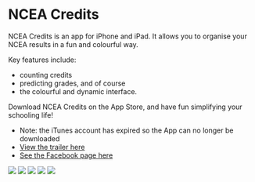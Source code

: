 # NCEA Credits

NCEA Credits is an app for iPhone and iPad. It allows you to organise your NCEA results in a fun and colourful way. 

Key features include:
- counting credits
- predicting grades, and of course
- the colourful and dynamic interface. 

Download NCEA Credits on the App Store, and have fun simplifying your schooling life!

* Note: the iTunes account has expired so the App can no longer be downloaded
* [View the trailer here](http://youtu.be/fOPfoITzX3E)
* [See the Facebook page here](https://www.facebook.com/nceacredits)

<img src="/Images/Github Images/1 Main Page.png">
<img src="/Images/Github Images/2 Add Page.png">
<img src="/Images/Github Images/3 Subjects Page.png">
<img src="/Images/Github Images/4 Assessments Page.png">
<img src="/Images/Github Images/5 Credit Count Modal.png">
